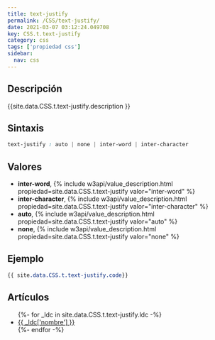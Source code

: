 ```yaml
---
title: text-justify
permalink: /CSS/text-justify/
date: 2021-03-07 03:12:24.049708
key: CSS.t.text-justify
category: css
tags: ['propiedad css']
sidebar: 
  nav: css
---
```


## Descripción
{{site.data.CSS.t.text-justify.description }}

## Sintaxis
~~~css
text-justify : auto | none | inter-word | inter-character
~~~

## Valores
* **inter-word**,  {% include w3api/value_description.html propiedad=site.data.CSS.t.text-justify valor="inter-word" %}
* **inter-character**,  {% include w3api/value_description.html propiedad=site.data.CSS.t.text-justify valor="inter-character" %}
* **auto**,  {% include w3api/value_description.html propiedad=site.data.CSS.t.text-justify valor="auto" %}
* **none**,  {% include w3api/value_description.html propiedad=site.data.CSS.t.text-justify valor="none" %}

## Ejemplo
~~~css
{{ site.data.CSS.t.text-justify.code}}
~~~

## Artículos
<ul>
{%- for _ldc in site.data.CSS.t.text-justify.ldc -%}
   <li>
       <a href="{{_ldc['url'] }}">{{ _ldc['nombre'] }}</a>
   </li>
{%- endfor -%}
</ul>
